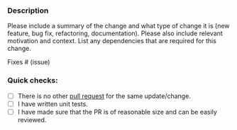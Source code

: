 ### Description

Please include a summary of the change and what type of change it is (new feature, bug fix, refactoring, documentation).
Please also include relevant motivation and context.
List any dependencies that are required for this change.

Fixes # (issue)

### Quick checks:

- [ ] There is no other [pull request](https://github.com/conduitio-labs/conduit-connector-mysql/pulls) for the same update/change.
- [ ] I have written unit tests.
- [ ] I have made sure that the PR is of reasonable size and can be easily reviewed.